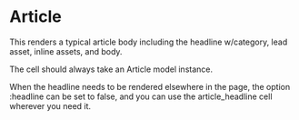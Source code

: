 Article
=======

This renders a typical article body including the headline w/category, lead asset, inline assets, and body.

The cell should always take an Article model instance.

When the headline needs to be rendered elsewhere in the page, the option :headline can be set to false, and you can use the article_headline cell wherever you need it.